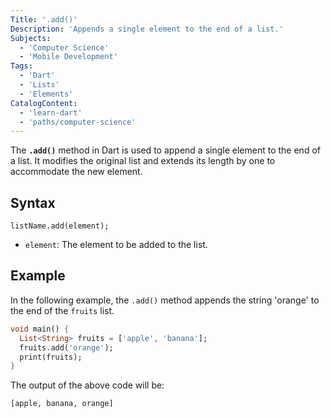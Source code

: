 ```yaml
---
Title: '.add()'
Description: 'Appends a single element to the end of a list.'
Subjects:
  - 'Computer Science'
  - 'Mobile Development'
Tags:
  - 'Dart'
  - 'Lists'
  - 'Elements'
CatalogContent:
  - 'learn-dart'
  - 'paths/computer-science'
---
```


The **`.add()`** method in Dart is used to append a single element to the end of a list. It modifies the original list and extends its length by one to accommodate the new element.

## Syntax

```pseudo
listName.add(element);
```

- `element`: The element to be added to the list.

## Example

In the following example, the `.add()` method appends the string 'orange' to the end of the `fruits` list.

```dart
void main() {
  List<String> fruits = ['apple', 'banana'];
  fruits.add('orange');
  print(fruits);
}
```

The output of the above code will be:

```shell
[apple, banana, orange]
```
